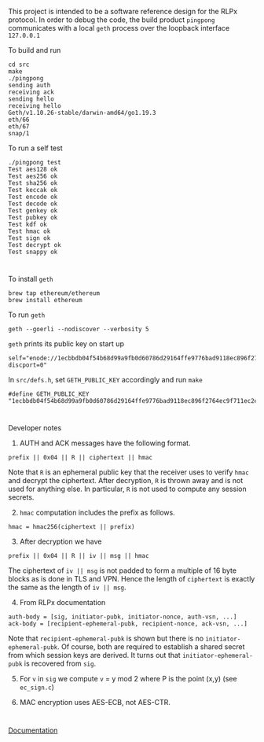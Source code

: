 This project is intended to be a software reference design for the RLPx protocol.
In order to debug the code, the build product `pingpong` communicates with a local `geth` process over the loopback interface `127.0.0.1`

To build and run

```
cd src
make
./pingpong
sending auth
receiving ack
sending hello
receiving hello
Geth/v1.10.26-stable/darwin-amd64/go1.19.3
eth/66
eth/67
snap/1
```

To run a self test

```
./pingpong test
Test aes128 ok
Test aes256 ok
Test sha256 ok
Test keccak ok
Test encode ok
Test decode ok
Test genkey ok
Test pubkey ok
Test kdf ok
Test hmac ok
Test sign ok
Test decrypt ok
Test snappy ok
```

#

To install `geth`

```
brew tap ethereum/ethereum
brew install ethereum
```

To run `geth`

```
geth --goerli --nodiscover --verbosity 5
```

`geth` prints its public key on start up

```
self="enode://1ecbbdb04f54b68d99a9fb0d60786d29164ffe9776bad9118ec896f2764ec9f711ec2e6f8e0e21c1f0f9abe4515c45949e6bf776d84b54d08f7c32de60e8c480@127.0.0.1:30303?discport=0"
```

In `src/defs.h`, set `GETH_PUBLIC_KEY` accordingly and run `make`

```
#define GETH_PUBLIC_KEY "1ecbbdb04f54b68d99a9fb0d60786d29164ffe9776bad9118ec896f2764ec9f711ec2e6f8e0e21c1f0f9abe4515c45949e6bf776d84b54d08f7c32de60e8c480"
```

#

Developer notes

1. AUTH and ACK messages have the following format.

```
prefix || 0x04 || R || ciphertext || hmac
```

Note that `R` is an ephemeral public key that the receiver uses to verify `hmac` and decrypt the ciphertext.
After decryption, `R` is thrown away and is not used for anything else.
In particular, `R` is not used to compute any session secrets.

2. `hmac` computation includes the prefix as follows.

```
hmac = hmac256(ciphertext || prefix)
```

3. After decryption we have

```
prefix || 0x04 || R || iv || msg || hmac
```

The ciphertext of `iv || msg` is not padded to form a multiple of 16 byte blocks as is done in TLS and VPN.
Hence the length of `ciphertext` is exactly the same as the length of `iv || msg`.

4. From RLPx documentation

```
auth-body = [sig, initiator-pubk, initiator-nonce, auth-vsn, ...]
ack-body = [recipient-ephemeral-pubk, recipient-nonce, ack-vsn, ...]
```

Note that `recipient-ephemeral-pubk` is shown but there is no `initiator-ephemeral-pubk`.
Of course, both are required to establish a shared secret from which session keys are derived.
It turns out that `initiator-ephemeral-pubk` is recovered from `sig`.

5. For `v` in `sig` we compute `v` = y mod 2 where P is the point (x,y) (see `ec_sign.c`)

6. MAC encryption uses AES-ECB, not AES-CTR.

#

[Documentation](https://georgeweigt.github.io/pingpong.pdf)
